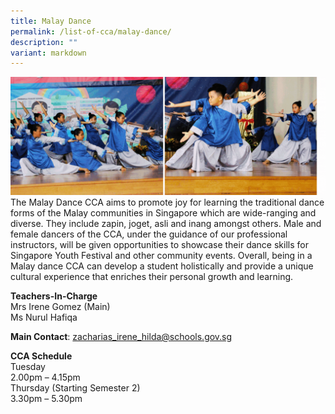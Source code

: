 ```yaml
---
title: Malay Dance
permalink: /list-of-cca/malay-dance/
description: ""
variant: markdown
---
```

![](/images/CCAs/2023_cca_malay_dance.gif)
The Malay Dance CCA aims to promote joy for learning the traditional dance forms of the Malay communities in Singapore which are wide-ranging and diverse. They include&nbsp;zapin,&nbsp;joget,&nbsp;asli&nbsp;and&nbsp;inang amongst others. Male and female dancers of the CCA, under the guidance of our professional instructors, will be given opportunities to showcase their dance skills for Singapore Youth Festival and other community events. Overall, being in a Malay dance CCA can develop a student holistically and provide a unique cultural experience that enriches their personal growth and learning.

**Teachers-In-Charge**
<br>Mrs Irene Gomez (Main)
<br>Ms Nurul Hafiqa

**Main Contact**: [zacharias_irene_hilda@schools.gov.sg](zacharias_irene_hilda@schools.gov.sg)

**CCA Schedule**
<br>Tuesday
<br>2.00pm – 4.15pm
<br>Thursday (Starting Semester 2)
<br>3.30pm – 5.30pm